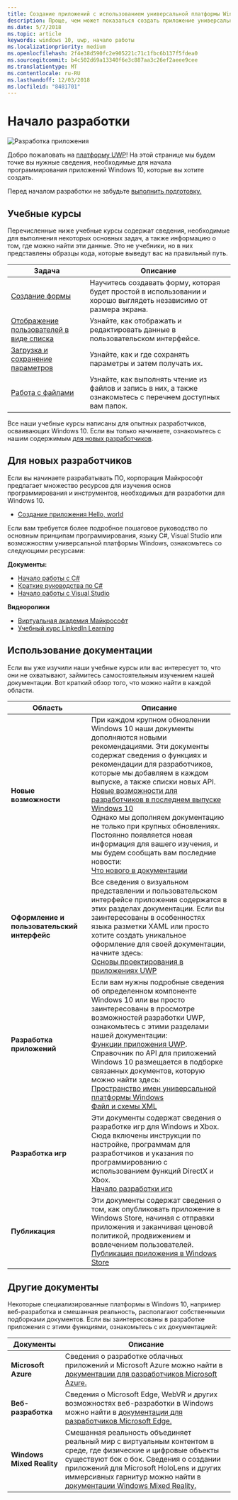 ```yaml
---
title: Создание приложений с использованием универсальной платформы Windows
description: Проще, чем может показаться создать приложение универсальной платформы Windows (UWP) для Windows10.
ms.date: 5/7/2018
ms.topic: article
keywords: windows 10, uwp, начало работы
ms.localizationpriority: medium
ms.openlocfilehash: 2f4e38d590fc2e905221c71c1fbc6b137f5fdea0
ms.sourcegitcommit: b4c502d69a13340f6e3c887aa3c26ef2aeee9cee
ms.translationtype: MT
ms.contentlocale: ru-RU
ms.lasthandoff: 12/03/2018
ms.locfileid: "8481701"
---
```

# <a name="start-coding"></a>Начало разработки

![Разработка приложения](images/build-your-app.png)

Добро пожаловать на [платформу UWP](universal-application-platform-guide.md)! На этой странице мы будем точке вы нужные сведения, необходимые для начала программирования приложений Windows 10, которые вы хотите создать.

Перед началом разработки не забудьте [выполнить подготовку.](get-set-up.md)

## <a name="learning-tracks"></a>Учебные курсы

Перечисленные ниже учебные курсы содержат сведения, необходимые для выполнения некоторых основных задач, а также информацию о том, где можно найти эти данные. Это не учебники, но в них представлены образцы кода, которые выведут вас на правильный путь.

| Задача | Описание |
| --- | --- |
| [Создание формы](construct-form-learning-track.md) | Научитесь создавать форму, которая будет простой в использовании и хорошо выглядеть независимо от размера экрана. | 
| [Отображение пользователей в виде списка](display-customers-in-list-learning-track.md) | Узнайте, как отображать и редактировать данные в пользовательском интерфейсе. | 
| [Загрузка и сохранение параметров](settings-learning-track.md) | Узнайте, как и где сохранять параметры и затем получать их. |
| [Работа с файлами](fileio-learning-track.md) | Узнайте, как выполнять чтение из файлов и запись в них, а также ознакомьтесь с перечнем доступных вам папок. | 

Все наши учебные курсы написаны для опытных разработчиков, осваивающих Windows 10. Если вы только начинаете, ознакомьтесь с нашим содержимым [для новых разработчиков](#For-new-developers).

## <a name="for-new-developers"></a>Для новых разработчиков

Если вы начинаете разрабатывать ПО, корпорация Майкрософт предлагает множество ресурсов для изучения основ программирования и инструментов, необходимых для разработки для Windows 10. 

* [Создание приложения Hello, world](your-first-app.md)

Если вам требуется более подробное пошаговое руководство по основным принципам программирования, языку C#, Visual Studio или возможностям универсальной платформы Windows, ознакомьтесь со следующими ресурсами:

**Документы:**

* [Начало работы с C#](https://docs.microsoft.com/dotnet/csharp/getting-started/)
* [Краткие руководства по C#](https://docs.microsoft.com/dotnet/csharp/quick-starts/index)
* [Начало работы с Visual Studio](https://docs.microsoft.com/visualstudio/ide/)

**Видеоролики**

* [Виртуальная академия Майкрософт](https://mva.microsoft.com/training-topics/c-app-development#!level=Beginner&lang=1033)
* [Учебный курс LinkedIn Learning](https://www.linkedin.com/learning/learning-universal-windows-app-development/welcome)

## <a name="using-the-docs"></a>Использование документации

Если вы уже изучили наши учебные курсы или вас интересует то, что они не охватывают, займитесь самостоятельным изучением нашей документации. Вот краткий обзор того, что можно найти в каждой области.

| Область | Описание |
| --- | --- |
| **Новые возможности** | При каждом крупном обновлении Windows 10 наши документы дополняются новыми рекомендациями. Эти документы содержат сведения о функциях и рекомендации для разработчиков, которые мы добавляем в каждом выпуске, а также списки новых API. </br>   [Новые возможности для разработчиков в последнем выпуске Windows 10](../whats-new/windows-10-version-latest.md) </br> Однако мы дополняем документацию не только при крупных обновлениях. Постоянно появляется новая информация для вашего изучения, и мы будем сообщать вам последние новости: </br>   [Что нового в документации](../whats-new/windows-docs-latest.md) |
| **Оформление и пользовательский интерфейс** | Все сведения о визуальном представлении и пользовательском интерфейсе приложения содержатся в этих разделах документации. Если вы заинтересованы в особенностях языка разметки XAML или просто хотите создать уникальное оформление для своей документации, начните здесь: </br>   [Основы проектирования в приложениях UWP](../design/basics/index.md) |
| **Разработка приложений** | Если вам нужны подробные сведения об определенном компоненте Windows 10 или вы просто заинтересованы в просмотре возможностей разработки UWP, ознакомьтесь с этими разделами нашей документации: </br>   [Функции приложения UWP](../develop/index.md). </br> Справочник по API для приложений Windows 10 размещается в подборке связанных документов, которую можно найти здесь: </br>   [Пространство имен универсальной платформы Windows](https://docs.microsoft.com/en-us/uwp/api/) </br>   [Файл и схемы XML](https://docs.microsoft.com/uwp/schemas/) |
| **Разработка игр** | Эти документы содержат сведения о разработке игр для Windows и Xbox. Сюда включены инструкции по настройке, программам для разработчиков и указания по программированию с использованием функций DirectX и Xbox. </br>   [Начало разработки игр](../gaming/getting-started.md) |
| **Публикация** | Эти документы содержат сведения о том, как опубликовать приложение в Windows Store, начиная с отправки приложения и заканчивая ценовой политикой, продвижением и вовлечением пользователей. </br>   [Публикация приложения в Windows Store](../publish/index.md) |

## <a name="other-docs"></a>Другие документы

Некоторые специализированные платформы в Windows 10, например веб-разработка и смешанная реальность, располагают собственными подборками документов. Если вы заинтересованы в разработке приложения с этими функциями, ознакомьтесь с их документацией:

| Документы | Описание |
| --- | --- |
| **Microsoft Azure** | Сведения о разработке облачных приложений и Microsoft Azure можно найти в [документации для разработчиков Microsoft Azure.](https://docs.microsoft.com/azure/) |
| **Веб-разработка** | Сведения о Microsoft Edge, WebVR и других возможностях веб-разработки в Windows можно найти в [документации для разработчиков Microsoft Edge.](https://docs.microsoft.com/microsoft-edge/) |
| **Windows Mixed Reality** | Смешанная реальность объединяет реальный мир с виртуальным контентом в среде, где физические и цифровые объекты существуют бок о бок. Сведения о создании приложений для Microsoft HoloLens и других иммерсивных гарнитур можно найти в [документации Windows Mixed Reality.](https://docs.microsoft.com/en-us/windows/mixed-reality/)|
